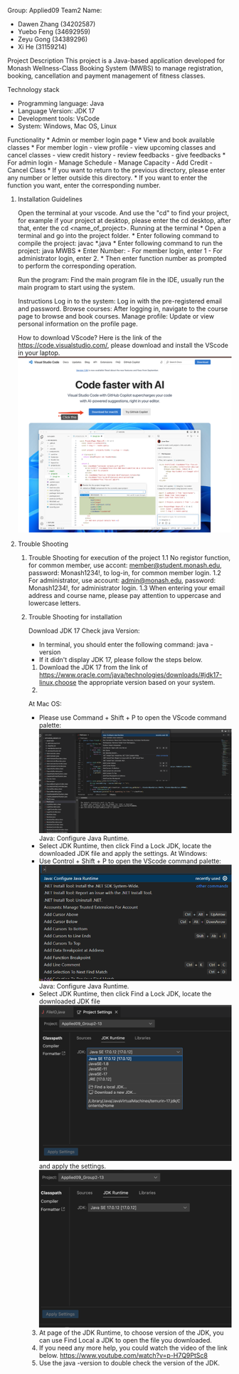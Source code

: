 Group: Applied09 Team2
Name:
* Dawen Zhang (34202587)
* Yuebo Feng (34692959)
* Zeyu Gong (34389296)
* Xi He (31159214)

Project Description
    This project is a Java-based application developed for Monash Wellness-Class Booking System (MWBS) to manage registration, booking, cancellation and payment management of fitness classes.

Technology stack
* Programming language: Java
* Language Version: JDK 17
* Development tools: VsCode
* System: Windows, Mac OS, Linux
    

Functionality
    * Admin or member login page
    * View and book available classes
    * For member login
        - view profile
        - view upcoming classes and cancel classes
        - view credit history
        - review feedbacks
        - give feedbacks
    * For admin login
        - Manage Schedule
        - Manage Capacity
        - Add Credit
        - Cancel Class
    * If you want to return to the previous directory, please enter any number or letter outside this directory.
    * If you want to enter the function you want, enter the corresponding number.

1. Installation Guidelines

    Open the terminal at your vscode. And use the "cd" to find your project, for example if your project at desktop, please enter the cd desktop, after that, enter the cd <name_of_project>.
    Running at the terminal
        * Open a terminal and go into the project folder.
        * Enter following command to compile the project:
            javac *.java
        * Enter following command to run the project:
            java MWBS
        * Enter Number:
            - For member login, enter 1
            - For administrator login, enter 2.
        * Then enter function number as prompted to perform the corresponding operation.

    Run the program:
        Find the main program file in the IDE, usually run the main program to start using the system.

    Instructions
        Log in to the system: Log in with the pre-registered email and password.
        Browse courses: After logging in, navigate to the course page to browse and book courses.
        Manage profile: Update or view personal information on the profile page.

    How to download VScode?
        Here is the link of the https://code.visualstudio.com/, please download and install the VScode in your laptop.![alt text](image.png)

2. Trouble Shooting
    1. Trouble Shooting for execution of the project
        1.1 No registor function, for common member, use accont: member@student.monash.edu, password: Monash1234!, to log-in, for common member login. 
        1.2 For administrator, use account: admin@monash.edu, password: Monash1234!, for administrator login.
        1.3 When entering your email address and course name, please pay attention to uppercase and lowercase letters.
    
    2. Trouble Shooting for installation

        Download JDK 17
        Check java Version: 
        * In terminal, you should enter the following command:
            java -version
        * If it didn't display JDK 17, please follow the steps below.
        1. Download the JDK 17 from the link of https://www.oracle.com/java/technologies/downloads/#jdk17-linux,choose the appropriate version based on your system.
        2. 
        At Mac OS:
        * Please use Command + Shift + P to open the VScode command palette:![alt text](image-1.png)
            Java: Configure Java Runtime.
        * Select JDK Runtime, then click Find a Lock JDK, locate the downloaded JDK file and apply the settings.
        At Windows:
        * Use Control + Shift + P to open the VScode command palette:![alt text](image-2.png)
            Java: Configure Java Runtime.
        * Select JDK Runtime, then click Find a Lock JDK, locate the downloaded JDK file![alt text](image-3.png) and apply the settings.![alt text](image-4.png)
        3. At page of the JDK Runtime, to choose version of the JDK, you can use Find Local a JDK to open the file you downloaded.
        4. If you need any more help, you could watch the video of the link below.
            https://www.youtube.com/watch?v=p-H7Q9PtSc8
        5. Use the java -version to double check the version of the JDK.